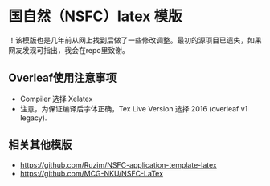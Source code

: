 # 国自然（NSFC）latex 模版

！该模版也是几年前从网上找到后做了一些修改调整。最初的源项目已遗失，如果网友发现可指出，我会在repo里致谢。

## Overleaf使用注意事项

- Compiler 选择 Xelatex
- 注意，为保证编译后字体正确，Tex Live Version 选择 2016 (overleaf v1 legacy).


## 相关其他模版
- https://github.com/Ruzim/NSFC-application-template-latex
- https://github.com/MCG-NKU/NSFC-LaTex
